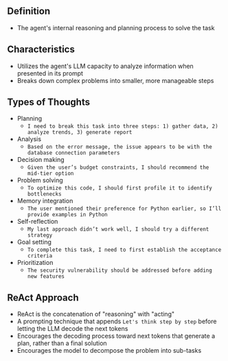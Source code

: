 ## Definition

- The agent's internal reasoning and planning process to solve the task

## Characteristics

- Utilizes the agent's LLM capacity to analyze information when presented in its prompt
- Breaks down complex problems into smaller, more manageable steps

## Types of Thoughts

- Planning
	- `I need to break this task into three steps: 1) gather data, 2) analyze trends, 3) generate report`
- Analysis
	- `Based on the error message, the issue appears to be with the database connection parameters`
- Decision making
	- `Given the user’s budget constraints, I should recommend the mid-tier option`
- Problem solving
	- `To optimize this code, I should first profile it to identify bottlenecks`
- Memory integration
	- `The user mentioned their preference for Python earlier, so I’ll provide examples in Python`
- Self-reflection
	- `My last approach didn’t work well, I should try a different strategy`
- Goal setting
	- `To complete this task, I need to first establish the acceptance criteria`
- Prioritization
	- `The security vulnerability should be addressed before adding new features`

## ReAct Approach

- ReAct is the concatenation of "reasoning" with "acting"
- A prompting technique that appends `Let's think step by step` before letting the LLM decode the next tokens
- Encourages the decoding process toward next tokens that generate a plan, rather than a final solution
- Encourages the model to decompose the problem into sub-tasks
